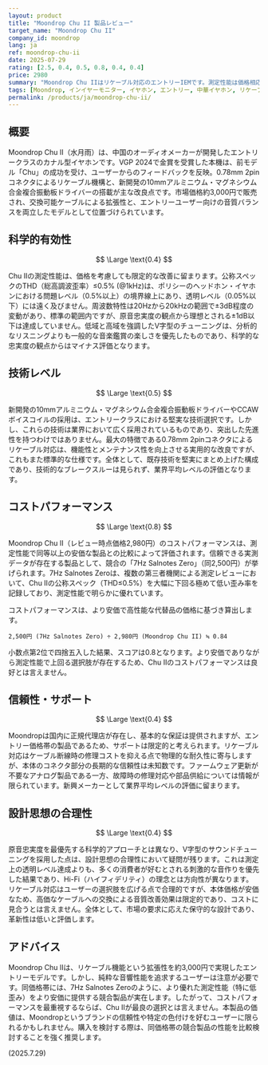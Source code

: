 ```yaml
---
layout: product
title: "Moondrop Chu II 製品レビュー"
target_name: "Moondrop Chu II"
company_id: moondrop
lang: ja
ref: moondrop-chu-ii
date: 2025-07-29
rating: [2.5, 0.4, 0.5, 0.8, 0.4, 0.4]
price: 2980
summary: "Moondrop Chu IIはリケーブル対応のエントリーIEMです。測定性能は価格相応ですが、同価格帯にはより性能で優れた競合も存在し、コストパフォーマンスは良好とは言えません。"
tags: [Moondrop, インイヤーモニター, イヤホン, エントリー, 中華イヤホン, リケーブル]
permalink: /products/ja/moondrop-chu-ii/
---
```

## 概要

Moondrop Chu II（水月雨）は、中国のオーディオメーカーが開発したエントリークラスのカナル型イヤホンです。VGP 2024で金賞を受賞した本機は、前モデル「Chu」の成功を受け、ユーザーからのフィードバックを反映。0.78mm 2pinコネクタによるリケーブル機構と、新開発の10mmアルミニウム・マグネシウム合金複合振動板ドライバーの搭載が主な改良点です。市場価格約3,000円で販売され、交換可能ケーブルによる拡張性と、エントリーユーザー向けの音質バランスを両立したモデルとして位置づけられています。

## 科学的有効性

$$ \Large \text{0.4} $$

Chu IIの測定性能は、価格を考慮しても限定的な改善に留まります。公称スペックのTHD（総高調波歪率）≤0.5% (@1kHz)は、ポリシーのヘッドホン・イヤホンにおける問題レベル（0.5%以上）の境界線上にあり、透明レベル（0.05%以下）には遠く及びません。周波数特性は20Hzから20kHzの範囲で±3dB程度の変動があり、標準の範囲内ですが、原音忠実度の観点から理想とされる±1dB以下は達成していません。低域と高域を強調したV字型のチューニングは、分析的なリスニングよりも一般的な音楽鑑賞の楽しさを優先したものであり、科学的な忠実度の観点からはマイナス評価となります。

## 技術レベル

$$ \Large \text{0.5} $$

新開発の10mmアルミニウム・マグネシウム合金複合振動板ドライバーやCCAWボイスコイルの採用は、エントリークラスにおける堅実な技術選択です。しかし、これらの技術は業界において広く採用されているものであり、突出した先進性を持つわけではありません。最大の特徴である0.78mm 2pinコネクタによるリケーブル対応は、機能性とメンテナンス性を向上させる実用的な改良ですが、これもまた標準的な仕様です。全体として、既存技術を堅実にまとめ上げた構成であり、技術的なブレークスルーは見られず、業界平均レベルの評価となります。

## コストパフォーマンス

$$ \Large \text{0.8} $$

Moondrop Chu II（レビュー時点価格2,980円）のコストパフォーマンスは、測定性能で同等以上の安価な製品との比較によって評価されます。信頼できる実測データが存在する製品として、競合の「7Hz Salnotes Zero」（同2,500円）が挙げられます。7Hz Salnotes Zeroは、複数の第三者機関による測定レビューにおいて、Chu IIの公称スペック（THD≤0.5%）を大幅に下回る極めて低い歪み率を記録しており、測定性能で明らかに優れています。

コストパフォーマンスは、より安価で高性能な代替品の価格に基づき算出します。

`2,500円 (7Hz Salnotes Zero) ÷ 2,980円 (Moondrop Chu II) ≒ 0.84`

小数点第2位で四捨五入した結果、スコアは0.8となります。より安価でありながら測定性能で上回る選択肢が存在するため、Chu IIのコストパフォーマンスは良好とは言えません。

## 信頼性・サポート

$$ \Large \text{0.4} $$

Moondropは国内に正規代理店が存在し、基本的な保証は提供されますが、エントリー価格帯の製品であるため、サポートは限定的と考えられます。リケーブル対応はケーブル断線時の修理コストを抑える点で物理的な耐久性に寄与しますが、本体のコネクタ部分の長期的な信頼性は未知数です。ファームウェア更新が不要なアナログ製品である一方、故障時の修理対応や部品供給については情報が限られています。新興メーカーとして業界平均レベルの評価に留まります。

## 設計思想の合理性

$$ \Large \text{0.4} $$

原音忠実度を最優先する科学的アプローチとは異なり、V字型のサウンドチューニングを採用した点は、設計思想の合理性において疑問が残ります。これは測定上の透明レベル達成よりも、多くの消費者が好むとされる刺激的な音作りを優先した結果であり、Hi-Fi（ハイフィデリティ）の理念とは方向性が異なります。リケーブル対応はユーザーの選択肢を広げる点で合理的ですが、本体価格が安価なため、高価なケーブルへの交換による音質改善効果は限定的であり、コストに見合うとは言えません。全体として、市場の要求に応えた保守的な設計であり、革新性は低いと評価します。

## アドバイス

Moondrop Chu IIは、リケーブル機能という拡張性を約3,000円で実現したエントリーモデルです。しかし、純粋な音響性能を追求するユーザーは注意が必要です。同価格帯には、7Hz Salnotes Zeroのように、より優れた測定性能（特に低歪み）をより安価に提供する競合製品が実在します。したがって、コストパフォーマンスを最重視するならば、Chu IIが最良の選択とは言えません。本製品の価値は、Moondropというブランドの信頼性や特定の色付けを好むユーザーに限られるかもしれません。購入を検討する際は、同価格帯の競合製品の性能を比較検討することを強く推奨します。

(2025.7.29)
